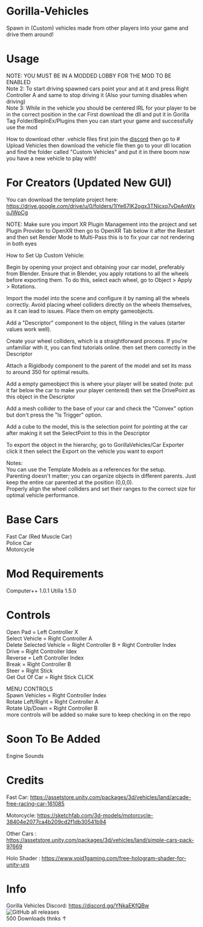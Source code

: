 # Gorilla-Vehicles
Spawn in (Custom) vehicles made from other players into your game and drive them around!

# Usage
NOTE: YOU MUST BE IN A MODDED LOBBY FOR THE MOD TO BE ENABLED<br />
Note 2: To start driving spawned cars point your and at it and press Right Controller A and same to stop driving it (Also your turning disables when driving)<br />
Note 3: While in the vehicle you should be centered IRL for your player to be in the correct position in the car
First download the dll and put it in Gorilla Tag Folder/BepInEx/Plugins then you can start your game and successfully use the mod

How to download other .vehicle files first join the <a href = "https://discord.gg/YNkaEKfQBw">discord<a> then go to # Upload Vehicles then download the vehicle file then go to your dll location and find the folder called "Custom Vehicles" and put it in there boom now you have a new vehicle to play with!

# For Creators (Updated New GUI)
You can download the template project here: https://drive.google.com/drive/u/0/folders/1lYe67IK2ogx3TNicxq7vDeAnWxoJWpCg<br />

NOTE: Make sure you import XR Plugin Management into the project and set Plugin Provider to OpenXR then go to OpenXR Tab below it after the Restart and then set Render Mode to Multi-Pass this is to fix your car not rendering in both eyes<br />

How to Set Up Custom Vehicle:<br />

Begin by opening your project and obtaining your car model, preferably from Blender. Ensure that in Blender, you apply rotations to all the wheels before exporting them. To do this, select each wheel, go to Object > Apply > Rotations.<br />

Import the model into the scene and configure it by naming all the wheels correctly. Avoid placing wheel colliders directly on the wheels themselves, as it can lead to issues. Place them on empty gameobjects.<br />

Add a "Descriptor" component to the object, filling in the values (starter values work well).<br />

Create your wheel colliders, which is a straightforward process. If you're unfamiliar with it, you can find tutorials online. then set them correctly in the Descriptor<br />

Attach a Rigidbody component to the parent of the model and set its mass to around 350 for optimal results.<br />

Add a empty gameobject this is where your player will be seated (note: put it far below the car to make your player centered) then set the DrivePoint as this object in the Descriptor<br />

Add a mesh collider to the base of your car and check the "Convex" option but don't press the "Is Trigger" option.<br />

Add a cube to the model, this is the selection point for pointing at the car after making it set the SelectPoint to this in the Descriptor<br />

To export the object in the hierarchy, go to GorillaVehicles/Car Exporter click it then select the Export on the vehicle you want to export<br />

Notes:<br />
You can use the Template Models as a references for the setup.<br />
Parenting doesn't matter; you can organize objects in different parents. Just keep the entire car parented at the position (0,0,0).<br />
Properly align the wheel colliders and set their ranges to the correct size for optimal vehicle performance.<br />

# Base Cars
Fast Car (Red Muscle Car) <br />
Police Car<br />
Motorcycle

# Mod Requirements
Computer++ 1.0.1
Utilla 1.5.0

# Controls
Open Pad = Left Controller X<br />
Select Vehicle = Right Controller A<br />
Delete Selected Vehicle = Right Controller B + Right Controller Index<br />
Drive = Right Controller Idex<br />
Reverse = Left Controller Index<br />
Break = Right Controller B<br />
Steer = Right Stick<br />
Get Out Of Car = Right Stick CLICK

 MENU CONTROLS<br />
Spawn Vehicles = Right Controller Index<br />
Rotate Left/Right = Right Controller A<br />
Rotate Up/Down = Right Controller B<br />
more controls will be added so make sure to keep checking in on the repo

# Soon To Be Added
Engine Sounds

# Credits
Fast Car: https://assetstore.unity.com/packages/3d/vehicles/land/arcade-free-racing-car-161085

Motorcycle: https://sketchfab.com/3d-models/motorcycle-38404e2077ca4b209cd2f1db30541b94

Other Cars : https://assetstore.unity.com/packages/3d/vehicles/land/simple-cars-pack-97669

Holo Shader : https://www.void1gaming.com/free-hologram-shader-for-unity-urp

# Info
Gorilla Vehicles Discord: https://discord.gg/YNkaEKfQBw<br />
![GitHub all releases](https://img.shields.io/github/downloads/Blas1ed/Gorilla-Vehicles/total?color=%2300FF00)<br />
500 Downloads thnks ↑

